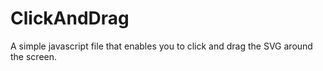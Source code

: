 # ClickAndDrag

A simple javascript file that enables you to click and drag the SVG around the screen.
